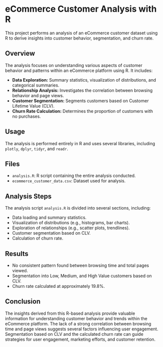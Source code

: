 # eCommerce Customer Analysis with R

This project performs an analysis of an eCommerce customer dataset using R to derive insights into customer behavior, segmentation, and churn rate.

## Overview

The analysis focuses on understanding various aspects of customer behavior and patterns within an eCommerce platform using R. It includes:

- **Data Exploration:** Summary statistics, visualization of distributions, and categorical summaries.
- **Relationship Analysis:** Investigates the correlation between browsing behavior and page views.
- **Customer Segmentation:** Segments customers based on Customer Lifetime Value (CLV).
- **Churn Rate Calculation:** Determines the proportion of customers with no purchases.

## Usage

The analysis is performed entirely in R and uses several libraries, including `plotly`, `dplyr`, `tidyr`, and `readr`.

## Files

- `analysis.R`: R script containing the entire analysis conducted.
- `ecommerce_customer_data.csv`: Dataset used for analysis.

## Analysis Steps

The analysis script `analysis.R` is divided into several sections, including:

- Data loading and summary statistics.
- Visualization of distributions (e.g., histograms, bar charts).
- Exploration of relationships (e.g., scatter plots, trendlines).
- Customer segmentation based on CLV.
- Calculation of churn rate.

## Results

- No consistent pattern found between browsing time and total pages viewed.
- Segmentation into Low, Medium, and High Value customers based on CLV.
- Churn rate calculated at approximately 19.8%.

## Conclusion

The insights derived from this R-based analysis provide valuable information for understanding customer behavior and trends within the eCommerce platform. The lack of a strong correlation between browsing time and page views suggests several factors influencing user engagement. Segmentation based on CLV and the calculated churn rate can guide strategies for user engagement, marketing efforts, and customer retention.
